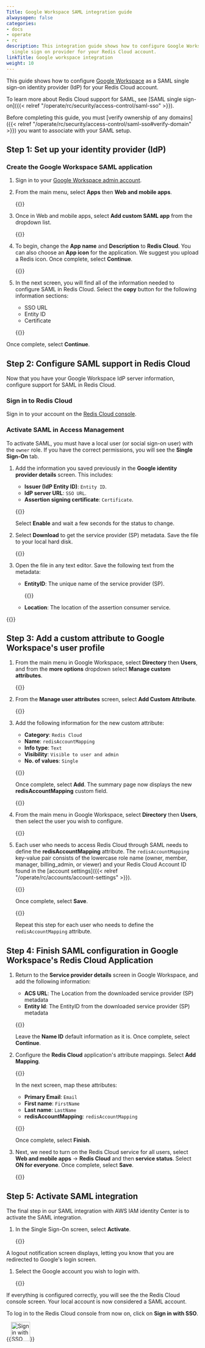 ```yaml
---
Title: Google Workspace SAML integration guide
alwaysopen: false
categories:
- docs
- operate
- rc
description: This integration guide shows how to configure Google Workspace as a SAML
  single sign on provider for your Redis Cloud account.
linkTitle: Google workspace integration
weight: 10
---
```


This guide shows how to configure [Google Workspace](https://workspace.google.com/) as a SAML single sign-on identity provider (IdP) for your Redis Cloud account.

To learn more about Redis Cloud support for SAML, see [SAML single sign-on]({{< relref "/operate/rc/security/access-control/saml-sso" >}}).

Before completing this guide, you must [verify ownership of any domains]({{< relref "/operate/rc/security/access-control/saml-sso#verify-domain" >}}) you want to associate with your SAML setup.

## Step 1: Set up your identity provider (IdP)

### Create the Google Workspace SAML application

1. Sign in to your [Google Workspace admin account](https://admin.google.com/).

1. From the main menu, select **Apps** then **Web and mobile apps**.

   {{<image filename="images/rc/saml/google_workspace_saml_0.png" >}}

1. Once in Web and mobile apps, select **Add custom SAML app** from the dropdown list.

   {{<image filename="images/rc/saml/google_workspace_saml_1.png" >}}

1. To begin, change the **App name** and **Description** to **Redis Cloud**. You can also choose an **App icon** for the application. We suggest you upload a Redis icon. Once complete, select **Continue**.

   {{<image filename="images/rc/saml/google_workspace_saml_2.png" >}}

1. In the next screen, you will find all of the information needed to configure SAML in Redis Cloud. Select the **copy** button for the following information sections:

   * SSO URL
   * Entity ID
   * Certificate

   {{<image filename="images/rc/saml/google_workspace_saml_3.png" >}}

Once complete, select **Continue**.

## Step 2: Configure SAML support in Redis Cloud

Now that you have your Google Workspace IdP server information, configure support for SAML in Redis Cloud.

### Sign in to Redis Cloud

Sign in to your account on the [Redis Cloud console](https://cloud.redis.io/#/login).

### Activate SAML in Access Management

To activate SAML, you must have a local user (or social sign-on user) with the `owner` role. If you have the correct permissions, you will see the **Single Sign-On** tab.

1. Add the information you saved previously in the **Google identity provider details** screen. This includes:

    * **Issuer (IdP Entity ID)**: `Entity ID`.
    * **IdP server URL**: `SSO URL`.
    * **Assertion signing certificate**: `Certificate`.

   {{<image filename="images/rc/saml/sm_saml_1.png" >}}

   Select **Enable** and wait a few seconds for the status to change.

1. Select **Download** to get the service provider (SP) metadata. Save the file to your local hard disk.

   {{<image filename="images/rc/saml/sm_saml_3.png" >}}

1. Open the file in any text editor. Save the following text from the metadata:

    * **EntityID**: The unique name of the service provider (SP).

      {{<image filename="images/rc/saml/sm_saml_4.png" >}}

   * **Location**: The location of the assertion consumer service.

  {{<image filename="images/rc/saml/sm_saml_5.png" >}}

## Step 3: Add a custom attribute to Google Workspace's user profile

1. From the main menu in Google Workspace, select **Directory** then **Users**, and from the **more options** dropdown select **Manage custom attributes**.
   
   {{<image filename="images/rc/saml/google_workspace_saml_7.png" >}}

1. From the **Manage user attributes** screen, select **Add Custom Attribute**.

   {{<image filename="images/rc/saml/google_workspace_saml_8.png" >}}

1. Add the following information for the new custom attribute:

   * **Category**: `Redis Cloud`
   * **Name**: `redisAccountMapping`
   * **Info type**: `Text`
   * **Visibility**: `Visible to user and admin`
   * **No. of values**: `Single`

   {{<image filename="images/rc/saml/google_workspace_saml_9.png" >}}

   Once complete, select **Add**. The summary page now displays the new **redisAccountMapping** custom field.

   {{<image filename="images/rc/saml/google_workspace_saml_10.png" >}}

1. From the main menu in Google Workspace, select **Directory** then **Users**, then select the user you wish to configure. 

   {{<image filename="images/rc/saml/google_workspace_saml_11.png" >}}

1. Each user who needs to access Redis Cloud through SAML needs to define the **redisAccountMapping** attribute. The `redisAccountMapping` key-value pair consists of the lowercase role name (owner, member, manager, billing_admin, or viewer) and your Redis Cloud Account ID found in the [account settings]({{< relref "/operate/rc/accounts/account-settings" >}}).

   {{<image filename="images/rc/saml/google_workspace_saml_12.png" >}}

   Once complete, select **Save**.

   {{<image filename="images/rc/saml/google_workspace_saml_13.png" >}}

   Repeat this step for each user who needs to define the `redisAccountMapping` attribute.

## Step 4: Finish SAML configuration in Google Workspace's Redis Cloud Application

1. Return to the **Service provider details** screen in Google Workspace, and add the following information:

   * **ACS URL**: The Location from the downloaded service provider (SP) metadata
   * **Entity Id**: The EntityID from the downloaded service provider (SP) metadata

   {{<image filename="images/rc/saml/google_workspace_saml_6.png" >}}

   Leave the **Name ID** default information as it is. Once complete, select **Continue**.

1. Configure the **Redis Cloud** application's attribute mappings. Select **Add Mapping**.

   {{<image filename="images/rc/saml/google_workspace_saml_14.png" >}}

   In the next screen, map these attributes:

   * **Primary Email**: `Email`
   * **First name**: `FirstName`
   * **Last name**: `LastName`
   * **redisAccountMapping**: `redisAccountMapping`

   {{<image filename="images/rc/saml/google_workspace_saml_15.png" >}}

   Once complete, select **Finish**.

1. Next, we need to turn on the Redis Cloud service for all users, select **Web and mobile apps** -> **Redis Cloud** and then **service status**. Select **ON for everyone**. Once complete, select **Save**.

   {{<image filename="images/rc/saml/google_workspace_saml_16.png" >}}

## Step 5: Activate SAML integration

The final step in our SAML integration with AWS IAM identity Center is to activate the SAML integration.

1. In the Single Sign-On screen, select **Activate**.

   {{<image filename="images/rc/saml/sm_saml_8.png" >}}

A logout notification screen displays, letting you know that you are redirected to Google's login screen.

1. Select the Google account you wish to login with.

   {{<image filename="images/rc/saml/google_workspace_saml_18.png" >}}

If everything is configured correctly, you will see the the Redis Cloud console screen. Your local account is now considered a SAML account. 

To log in to the Redis Cloud console from now on, click on **Sign in with SSO**.

{{<image filename="images/rc/button-sign-in-sso.png" width="50px" alt="Sign in with SSO button">}}
